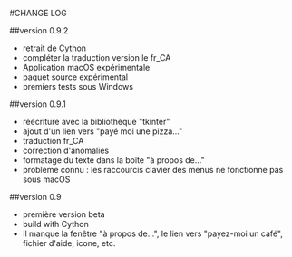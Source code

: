 #CHANGE LOG

##version 0.9.2
* retrait de Cython
* compléter la traduction version le fr_CA
* Application macOS expérimentale
* paquet source expérimental  
* premiers tests sous Windows

##version 0.9.1
* réécriture avec la bibliothèque "tkinter"
* ajout d'un lien vers "payé moi une pizza..."
* traduction fr_CA
* correction d'anomalies
* formatage du texte dans la boîte "à propos de..."
* problème connu : les raccourcis clavier des menus ne fonctionne pas sous macOS 

##version 0.9
* première version beta
* build with Cython
* il manque la fenêtre "à propos de...", le lien vers "payez-moi un café", fichier d'aide, icone, etc.
